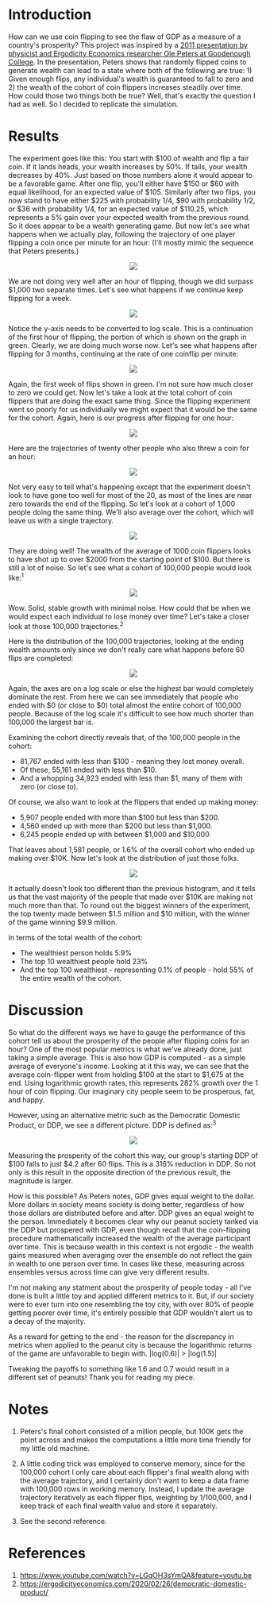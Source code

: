 # Introduction

How can we use coin flipping to see the flaw of GDP as a measure of a country's prosperity? 
This project was inspired by a [2011 presentation by physicist and Ergodicity Economics researcher Ole Peters at Goodenough College](https://www.youtube.com/watch?v=LGqOH3sYmQA&feature=youtu.be). 
In the presentation, Peters shows that randomly flipped coins to generate wealth can lead to a state where both of the following are true: 1) Given enough flips, any individual's wealth is guaranteed to fall to zero and 2) the wealth of the cohort of coin flippers increases steadily over time.
How could those two things both be true? Well, that's exactly the question I had as well. So I decided to replicate the simulation.

# Results

The experiment goes like this: You start with $100 of wealth and flip a fair coin. If it lands heads, your wealth increases by 50%.
If tails, your wealth decreases by 40%. Just based on those numbers alone it would appear to be a favorable game. 
After one flip, you'll either have $150 or $60 with equal likelihood, for an expected value of $105. 
Similarly after two flips, you now stand to have either $225 with probability 1/4, $90 with probability 1/2, or $36 with probability 1/4, for an expected value of $110.25, which represents a 5% gain over your expected wealth from the previous round. So it does appear to be a wealth generating game. 
But now let's see what happens when we actually play, following the trajectory of one player flipping a coin once per minute for an hour: 
(I'll mostly mimic the sequence that Peters presents.)

<p align="center"><img src='https://github.com/jseyhun/Examining-Inequality-by-Flipping-Coins/blob/master/images/One%20trajectory%20-%2060%20flips.png' /></p>

We are not doing very well after an hour of flipping, though we did surpass $1,000 two separate times. 
Let's see what happens if we continue keep flipping for a week. 

<p align="center"><img src='https://github.com/jseyhun/Examining-Inequality-by-Flipping-Coins/blob/master/images/One%20trajectory%20-%20One%20week%20of%20flips.png' /></p>

Notice the y-axis needs to be converted to log scale. 
This is a continuation of the first hour of flipping, the portion of which is shown on the graph in green. Clearly, we are doing much worse now.
Let's see what happens after flipping for 3 months, continuing at the rate of one coinflip per minute:

<p align="center"><img src='https://github.com/jseyhun/Examining-Inequality-by-Flipping-Coins/blob/master/images/One%20trajectory%20-%20Three%20months%20of%20flips.png' /></p>

Again, the first week of flips shown in green. I'm not sure how much closer to zero we could get. Now let's take a look at the total cohort of coin flippers that are doing the exact same thing. 
Since the flipping experiment went so poorly for us individually we might expect that it would be the same for the cohort. 
Again, here is our progress after flipping for one hour:

<p align="center"><img src='https://github.com/jseyhun/Examining-Inequality-by-Flipping-Coins/blob/master/images/One%20trajectory%20-%2060%20flips.png' /></p>

Here are the trajectories of twenty other people who also threw a coin for an hour:

<p align="center"><img src='https://github.com/jseyhun/Examining-Inequality-by-Flipping-Coins/blob/master/images/20%20trajectories%20-%2060%20flips.png' /></p>

Not very easy to tell what's happening except that the experiment doesn't look to have gone too well for most of the 20, as most of the lines are near zero towards the end of the flipping. 
So let's look at a cohort of 1,000 people doing the same thing. We'll also average over the cohort, which will leave us with a single trajectory.

<p align="center"><img src='https://github.com/jseyhun/Examining-Inequality-by-Flipping-Coins/blob/master/images/1000%20trajectories%20-%2060%20flips.png' /></p>

They are doing well! The wealth of the average of 1000 coin flippers looks to have shot up to over $2000 from the starting point of $100. But there is still a lot of noise. So let's see what a cohort of 100,000 people would look like:<sup>1</sup>

<p align="center"><img src='https://github.com/jseyhun/Examining-Inequality-by-Flipping-Coins/blob/master/images/100%2C000%20trajectories%20-%2060%20flips.png' /></p>

Wow. Solid, stable growth with minimal noise. How could that be when we would expect each individual to lose money over time? Let's take a closer look at those 100,000 trajectories.<sup>2</sup>

Here is the distribution of the 100,000 trajectories, looking at the ending wealth amounts only since we don't really care what happens before 60 flips are completed:

<p align="center"><img src='https://github.com/jseyhun/Examining-Inequality-by-Flipping-Coins/blob/master/images/Histogram%20100%2C000%20trajectories%20-%2060%20flips.png' /></p>

Again, the axes are on a log scale or else the highest bar would completely dominate the rest. 
From here we can see immediately that people who ended with $0 (or close to $0) total almost the entire cohort of 100,000 people.
Because of the log scale it's difficult to see how much shorter than 100,000 the largest bar is.  

Examining the cohort directly reveals that, of the 100,000 people in the cohort:

* 81,767 ended with less than $100 - meaning they lost money overall.
* Of these, 55,161 ended with less than $10.
* And a whopping 34,923 ended with less than $1, many of them with zero (or close to).

Of course, we also want to look at the flippers that ended up making money:

* 5,907 people ended with more than $100 but less than $200.
* 4,560 ended up with more than $200 but less than $1,000.
* 6,245 people ended up with between $1,000 and $10,000.

That leaves about 1,581 people, or 1.6% of the overall cohort who ended up making over $10K. Now let's look at the distribution of just those folks.

<p align="center"><img src='https://github.com/jseyhun/Examining-Inequality-by-Flipping-Coins/blob/master/images/Histogram%20100%2C000%20trajectories%2C%20ended%20with%20more%20than%20%2410%2C000%20-%2060%20flips.png' /></p>

It actually doesn't look too different than the previous histogram, and it tells us that the vast majority of the people that made over $10K are making not much more than that.
To round out the biggest winners of the experiment, the top twenty made between $1.5 million and $10 million, with the winner
of the game winning $9.9 million.

In terms of the total wealth of the cohort:

* The wealthiest person holds 5.9%
* The top 10 wealthiest people hold 23%
* And the top 100 wealthiest - representing 0.1% of people - hold 55% of the entire wealth of the cohort.

# Discussion

So what do the different ways we have to gauge the performance of this cohort tell us about the prosperity of the people after flipping coins for an hour? 
One of the most popular metrics is what we've already done, just taking a simple average. 
This is also how GDP is computed - as a simple average of everyone's income.
Looking at it this way, we can see that the average coin-flipper went from holding $100 at the start to $1,675 at the end. 
Using logarithmic growth rates, this represents 282% growth over the 1 hour of coin flipping. Our imaginary city people seem to be prosperous, fat, and happy.

However, using an alternative metric such as the Democratic Domestic Product, or DDP, we see a different picture. DDP is defined as:<sup>3</sup>

<p align="center"><img src="https://s0.wp.com/latex.php?latex=%5Ctext%7BDDP%7D%3D%5Cleft%28%5Cprod_i%5EN+x_i%5Cright%29%5E%7B1%2FN%7D&bg=ffffff&fg=000000&s=0&zoom=2" /></p>

Measuring the prosperity of the cohort this way, our group's starting DDP of $100 falls to just $4.2 after 60 flips. This is a 316% reduction in DDP. So not only is this result in the opposite direction of the previous result, the magnitude is larger.

How is this possible? As Peters notes, GDP gives equal weight to the dollar. More dollars in society means society is doing better, regardless of how those dollars are distributed before and after. DDP gives an equal weight to the person. Immediately it becomes clear why our peanut society tanked via the DDP but prospered with GDP, even though recall that the coin-flipping procedure mathematically increased the wealth of the average participant over time. This is because wealth in this context is not ergodic - the wealth gains measured when averaging over the ensemble do not reflect the gain in wealth to one person over time. In cases like these, measuring across ensembles versus across time can give very different results. 

I'm not making any statment about the prosperity of people today - all I've done is built a little toy and applied different metrics to it.
But, if our society were to ever turn into one resembling the toy city, with over 80% of people getting poorer over time, it's entirely possible that GDP wouldn't alert us to a decay of the majority. 

As a reward for getting to the end - the reason for the discrepancy in metrics when applied to the peanut city is because the logarithmic returns of the game are unfavorable to begin with. |log(0.6)| > |log(1.5)| 

Tweaking the payoffs to something like 1.6 and 0.7 would result in a different set of peanuts! Thank you for reading my piece. 

# Notes

1) Peters's final cohort consisted of a million people, but 100K gets the point across and makes the computations a little more time friendly for my little old machine.

2) A little coding trick was employed to conserve memory, since for the 100,000 cohort I only care about each flipper's final wealth along with the average trajectory, and I certainly don't want to keep a data frame with 100,000 rows in working memory. Instead, I update the average trajectory iteratively as each flipper flips, weighting by 1/100,000, and I keep track of each final wealth value and store it separately.

3) See the second reference.

# References

1) https://www.youtube.com/watch?v=LGqOH3sYmQA&feature=youtu.be
2) https://ergodicityeconomics.com/2020/02/26/democratic-domestic-product/
